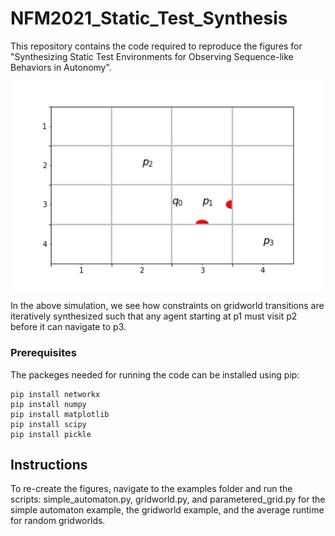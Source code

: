 # NFM2021_Static_Test_Synthesis

This repository contains the code required to reproduce the figures for "Synthesizing Static Test Environments for Observing Sequence-like Behaviors in Autonomy".
<p align="center">
<img src="https://github.com/abadithela/NFM2021_Static_Test_Synthesis/blob/main/examples/movie_ex2.gif" width="500" />
</p>

In the above simulation, we see how constraints on gridworld transitions are iteratively synthesized such that any agent starting at p1 must visit p2 before it can navigate to p3.
### Prerequisites

The packeges needed for running the code can be installed using pip:

```
pip install networkx
pip install numpy
pip install matplotlib
pip install scipy
pip install pickle
```
## Instructions

To re-create the figures, navigate to the examples folder and run the scripts: simple_automaton.py, gridworld.py, and parametered_grid.py for the simple automaton example, the gridworld example, and the average runtime for random gridworlds.
